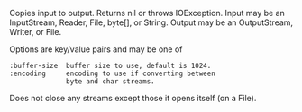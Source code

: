 Copies input to output.  Returns nil or throws IOException.
  Input may be an InputStream, Reader, File, byte[], or String.
  Output may be an OutputStream, Writer, or File.

  Options are key/value pairs and may be one of

    :buffer-size  buffer size to use, default is 1024.
    :encoding     encoding to use if converting between
                  byte and char streams.   

  Does not close any streams except those it opens itself 
  (on a File).